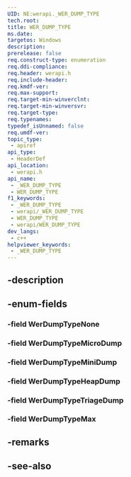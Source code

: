 ```yaml
---
UID: NE:werapi._WER_DUMP_TYPE
tech.root: 
title: WER_DUMP_TYPE
ms.date: 
targetos: Windows
description: 
prerelease: false
req.construct-type: enumeration
req.ddi-compliance: 
req.header: werapi.h
req.include-header: 
req.kmdf-ver: 
req.max-support: 
req.target-min-winverclnt: 
req.target-min-winversvr: 
req.target-type: 
req.typenames: 
typedef_isUnnamed: false
req.umdf-ver: 
topic_type:
 - apiref
api_type:
 - HeaderDef
api_location:
 - werapi.h
api_name:
 - _WER_DUMP_TYPE
 - WER_DUMP_TYPE
f1_keywords:
 - _WER_DUMP_TYPE
 - werapi/_WER_DUMP_TYPE
 - WER_DUMP_TYPE
 - werapi/WER_DUMP_TYPE
dev_langs:
 - c++
helpviewer_keywords:
 - _WER_DUMP_TYPE
---
```


## -description

## -enum-fields

### -field WerDumpTypeNone

### -field WerDumpTypeMicroDump

### -field WerDumpTypeMiniDump

### -field WerDumpTypeHeapDump

### -field WerDumpTypeTriageDump

### -field WerDumpTypeMax

## -remarks

## -see-also

